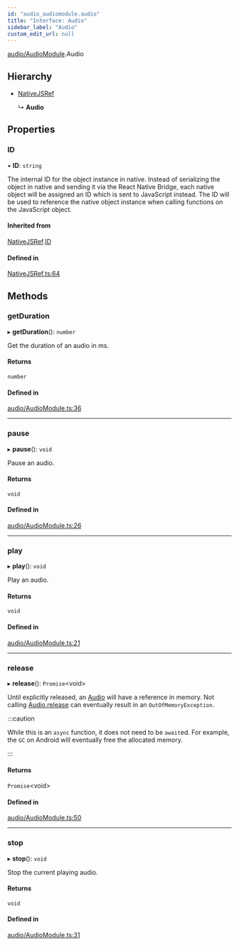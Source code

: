 ```yaml
---
id: "audio_audiomodule.audio"
title: "Interface: Audio"
sidebar_label: "Audio"
custom_edit_url: null
---
```


[audio/AudioModule](../modules/audio_audiomodule.md).Audio

## Hierarchy

- [NativeJSRef](nativejsref.nativejsref-1.md)

  ↳ **Audio**

## Properties

### ID

• **ID**: `string`

The internal ID for the object instance in native. Instead of serializing
the object in native and sending it via the React Native Bridge, each
native object will be assigned an ID which is sent to JavaScript instead.
The ID will be used to reference the native object instance when calling
functions on the JavaScript object.

#### Inherited from

[NativeJSRef](nativejsref.nativejsref-1.md).[ID](nativejsref.nativejsref-1.md#id)

#### Defined in

[NativeJSRef.ts:64](https://github.com/pytorch/live/blob/966a71c/react-native-pytorch-core/src/NativeJSRef.ts#L64)

## Methods

### getDuration

▸ **getDuration**(): `number`

Get the duration of an audio in ms.

#### Returns

`number`

#### Defined in

[audio/AudioModule.ts:36](https://github.com/pytorch/live/blob/966a71c/react-native-pytorch-core/src/audio/AudioModule.ts#L36)

___

### pause

▸ **pause**(): `void`

Pause an audio.

#### Returns

`void`

#### Defined in

[audio/AudioModule.ts:26](https://github.com/pytorch/live/blob/966a71c/react-native-pytorch-core/src/audio/AudioModule.ts#L26)

___

### play

▸ **play**(): `void`

Play an audio.

#### Returns

`void`

#### Defined in

[audio/AudioModule.ts:21](https://github.com/pytorch/live/blob/966a71c/react-native-pytorch-core/src/audio/AudioModule.ts#L21)

___

### release

▸ **release**(): `Promise`<void\>

Until explicitly released, an [Audio](audio_audiomodule.audio.md) will have a reference in memory.
Not calling [Audio.release](audio_audiomodule.audio.md#release) can eventually result in an
`OutOfMemoryException`.

:::caution

While this is an `async` function, it does not need to be `await`ed. For
example, the `GC` on Android will eventually free the allocated memory.

:::

#### Returns

`Promise`<void\>

#### Defined in

[audio/AudioModule.ts:50](https://github.com/pytorch/live/blob/966a71c/react-native-pytorch-core/src/audio/AudioModule.ts#L50)

___

### stop

▸ **stop**(): `void`

Stop the current playing audio.

#### Returns

`void`

#### Defined in

[audio/AudioModule.ts:31](https://github.com/pytorch/live/blob/966a71c/react-native-pytorch-core/src/audio/AudioModule.ts#L31)
